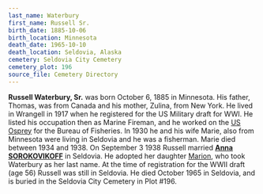 ```yaml
---
last_name: Waterbury
first_name: Russell Sr.
birth_date: 1885-10-06
birth_location: Minnesota
death_date: 1965-10-10
death_location: Seldovia, Alaska
cemetery: Seldovia City Cemetery
cemetery_plot: 196
source_file: Cemetery Directory
---
```

**Russell Waterbury, Sr.** was born October 6, 1885 in Minnesota. His father, Thomas, was from Canada and his mother, Zulina, from New York.   He lived in Wrangell in 1917 when he registered for the US Military draft for WWI. He listed his occupation then as Marine Fireman, and he worked on the [US Osprey](./US_Osprey.md) for the Bureau of Fisheries. In 1930 he and his wife Marie, also from Minnesota were living in Seldovia and he was a fisherman. Marie died between 1934 and 1938.  On September 3 1938 Russell married [**Anna SOROKOVIKOFF**](Waterbury_Anna_Sorokovikoff.md) in Seldovia. He adopted her daughter [Marion](Collier_Marion_Waterbury.md), who took Waterbury as her last name.  At the time of registration for the WWII draft (age 56) Russell was still in Seldovia. He died October 1965 in Seldovia, and is buried in the Seldovia City Cemetery in Plot #196.  


